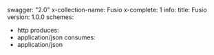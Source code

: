 swagger: "2.0"
x-collection-name: Fusio
x-complete: 1
info:
  title: Fusio
  version: 1.0.0
schemes:
- http
produces:
- application/json
consumes:
- application/json
